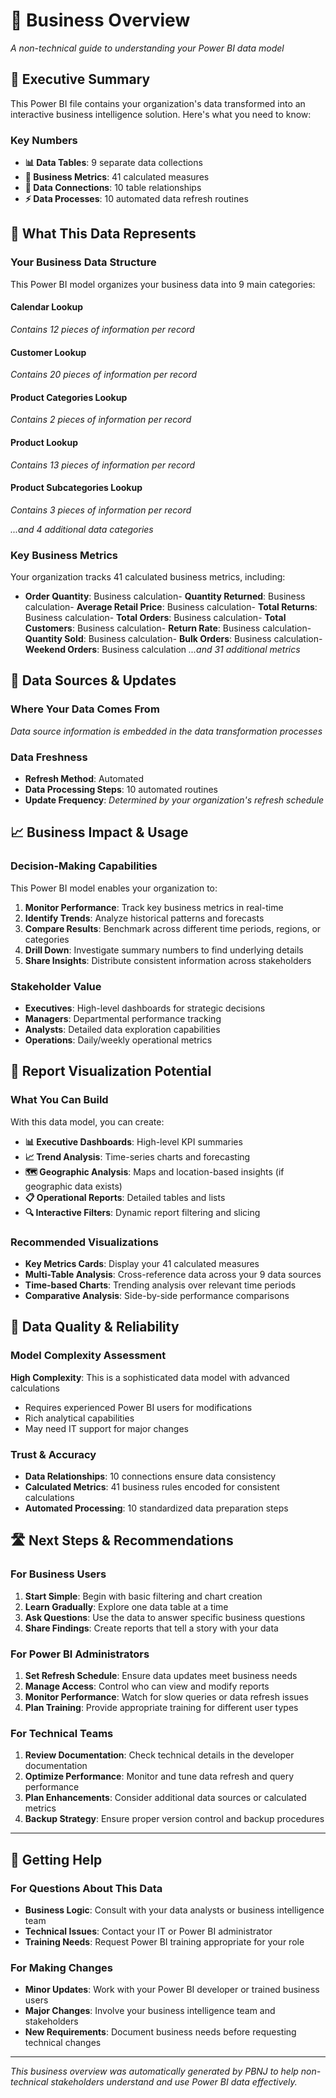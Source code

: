 # 💼 Business Overview

*A non-technical guide to understanding your Power BI data model*

## 🎯 Executive Summary

This Power BI file contains your organization's data transformed into an interactive business intelligence solution. Here's what you need to know:

### Key Numbers
- **📊 Data Tables**: 9 separate data collections
- **🔢 Business Metrics**: 41 calculated measures  
- **🔗 Data Connections**: 10 table relationships
- **⚡ Data Processes**: 10 automated data refresh routines

## 🏢 What This Data Represents

### Your Business Data Structure
This Power BI model organizes your business data into 9 main categories:

#### Calendar Lookup
*Contains 12 pieces of information per record*
#### Customer Lookup
*Contains 20 pieces of information per record*
#### Product Categories Lookup
*Contains 2 pieces of information per record*
#### Product Lookup
*Contains 13 pieces of information per record*
#### Product Subcategories Lookup
*Contains 3 pieces of information per record*

*...and 4 additional data categories*


### Key Business Metrics
Your organization tracks 41 calculated business metrics, including:

- **Order Quantity**: Business calculation- **Quantity Returned**: Business calculation- **Average Retail Price**: Business calculation- **Total Returns**: Business calculation- **Total Orders**: Business calculation- **Total Customers**: Business calculation- **Return Rate**: Business calculation- **Quantity Sold**: Business calculation- **Bulk Orders**: Business calculation- **Weekend Orders**: Business calculation
*...and 31 additional metrics*

## 🔄 Data Sources & Updates

### Where Your Data Comes From
*Data source information is embedded in the data transformation processes*

### Data Freshness
- **Refresh Method**: Automated
- **Data Processing Steps**: 10 automated routines
- **Update Frequency**: *Determined by your organization's refresh schedule*

## 📈 Business Impact & Usage

### Decision-Making Capabilities
This Power BI model enables your organization to:

1. **Monitor Performance**: Track key business metrics in real-time
2. **Identify Trends**: Analyze historical patterns and forecasts  
3. **Compare Results**: Benchmark across different time periods, regions, or categories
4. **Drill Down**: Investigate summary numbers to find underlying details
5. **Share Insights**: Distribute consistent information across stakeholders

### Stakeholder Value
- **Executives**: High-level dashboards for strategic decisions
- **Managers**: Departmental performance tracking  
- **Analysts**: Detailed data exploration capabilities
- **Operations**: Daily/weekly operational metrics

## 🎨 Report Visualization Potential

### What You Can Build
With this data model, you can create:

- **📊 Executive Dashboards**: High-level KPI summaries
- **📈 Trend Analysis**: Time-series charts and forecasting
- **🗺️ Geographic Analysis**: Maps and location-based insights (if geographic data exists)
- **📋 Operational Reports**: Detailed tables and lists
- **🔍 Interactive Filters**: Dynamic report filtering and slicing

### Recommended Visualizations
- **Key Metrics Cards**: Display your 41 calculated measures
- **Multi-Table Analysis**: Cross-reference data across your 9 data sources
- **Time-based Charts**: Trending analysis over relevant time periods
- **Comparative Analysis**: Side-by-side performance comparisons

## 🚦 Data Quality & Reliability

### Model Complexity Assessment
**High Complexity**: This is a sophisticated data model with advanced calculations
- Requires experienced Power BI users for modifications
- Rich analytical capabilities
- May need IT support for major changes

### Trust & Accuracy
- **Data Relationships**: 10 connections ensure data consistency
- **Calculated Metrics**: 41 business rules encoded for consistent calculations
- **Automated Processing**: 10 standardized data preparation steps

## 🛣️ Next Steps & Recommendations

### For Business Users
1. **Start Simple**: Begin with basic filtering and chart creation
2. **Learn Gradually**: Explore one data table at a time
3. **Ask Questions**: Use the data to answer specific business questions
4. **Share Findings**: Create reports that tell a story with your data

### For Power BI Administrators
1. **Set Refresh Schedule**: Ensure data updates meet business needs
2. **Manage Access**: Control who can view and modify reports
3. **Monitor Performance**: Watch for slow queries or data refresh issues
4. **Plan Training**: Provide appropriate training for different user types

### For Technical Teams
1. **Review Documentation**: Check technical details in the developer documentation
2. **Optimize Performance**: Monitor and tune data refresh and query performance
3. **Plan Enhancements**: Consider additional data sources or calculated metrics
4. **Backup Strategy**: Ensure proper version control and backup procedures

---

## 🤝 Getting Help

### For Questions About This Data
- **Business Logic**: Consult with your data analysts or business intelligence team
- **Technical Issues**: Contact your IT or Power BI administrator
- **Training Needs**: Request Power BI training appropriate for your role

### For Making Changes
- **Minor Updates**: Work with your Power BI developer or trained business users
- **Major Changes**: Involve your business intelligence team and stakeholders
- **New Requirements**: Document business needs before requesting technical changes

---

*This business overview was automatically generated by PBNJ to help non-technical stakeholders understand and use Power BI data effectively.*